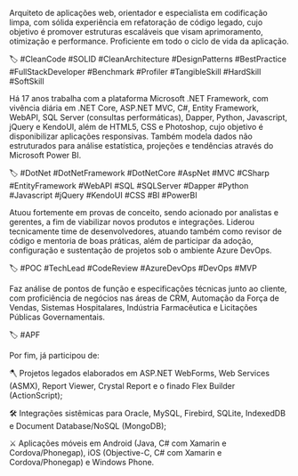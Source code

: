 Arquiteto de aplicações web, orientador e especialista em codificação limpa, com sólida experiência em refatoração de código legado, cujo objetivo é promover estruturas escaláveis que visam aprimoramento, otimização e performance. Proficiente em todo o ciclo de vida da aplicação.

🏷️ #CleanCode #SOLID #CleanArchitecture #DesignPatterns #BestPractice #FullStackDeveloper #Benchmark #Profiler #TangibleSkill #HardSkill #SoftSkill



Há 17 anos trabalha com a plataforma Microsoft .NET Framework, com vivência diária em .NET Core, ASP.NET MVC, C#, Entity Framework, WebAPI, SQL Server (consultas performáticas), Dapper, Python, Javascript, jQuery e KendoUI, além de HTML5, CSS e Photoshop, cujo objetivo é disponibilizar aplicações responsivas. Também modela dados não estruturados para análise estatística, projeções e tendências através do Microsoft Power BI.

🏷️ #DotNet #DotNetFramework #DotNetCore #AspNet #MVC #CSharp #EntityFramework #WebAPI #SQL #SQLServer #Dapper #Python #Javascript #jQuery #KendoUI #CSS #BI #PowerBI



Atuou fortemente em provas de conceito, sendo acionado por analistas e gerentes, a fim de viabilizar novos produtos e integrações. Liderou tecnicamente time de desenvolvedores, atuando também como revisor de código e mentoria de boas práticas, além de participar da adoção, configuração e sustentação de projetos sob o ambiente Azure DevOps.

🏷️ #POC #TechLead #CodeReview #AzureDevOps #DevOps #MVP



Faz análise de pontos de função e especificações técnicas junto ao cliente, com proficiência de negócios nas áreas de CRM, Automação da Força de Vendas, Sistemas Hospitalares, Indústria Farmacêutica e Licitações Públicas Governamentais.

🏷️ #APF



Por fim, já participou de:

🪓 Projetos legados elaborados em ASP.NET WebForms, Web Services (ASMX), Report Viewer, Crystal Report e o finado Flex Builder (ActionScript); 

🛠 Integrações sistêmicas para Oracle, MySQL, Firebird, SQLite, IndexedDB e Document Database/NoSQL (MongoDB); 

⚔️ Aplicações móveis em Android (Java, C# com Xamarin e Cordova/Phonegap), iOS (Objective-C, C# com Xamarin e Cordova/Phonegap) e Windows Phone.
